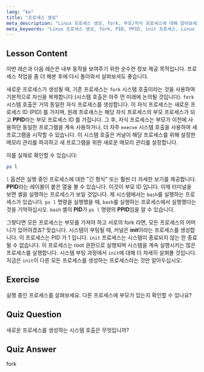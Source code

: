 ```yaml
---
lang: "ko"
title: "프로세스 생성"
meta_description: "Linux 프로세스 생성, fork, 부모/자식 프로세스에 대해 알아보세요. PID, PPID, init 프로세스를 이해하세요. Linux 프로세스 관리에 대한 초보자 가이드입니다."
meta_keywords: "Linux 프로세스 생성, fork, PID, PPID, init 프로세스, Linux 프로세스, 초보자, 튜토리얼, 가이드"
---
```


## Lesson Content

이번 레슨과 다음 레슨은 내부 동작을 보여주기 위한 순수한 정보 제공 목적입니다. 프로세스 작업을 좀 더 해본 후에 다시 돌아와서 살펴보셔도 좋습니다.

새로운 프로세스가 생성될 때, 기존 프로세스는 `fork` 시스템 호출이라는 것을 사용하여 기본적으로 자신을 복제합니다 (시스템 호출은 아주 먼 미래에 논의될 것입니다). `fork` 시스템 호출은 거의 동일한 자식 프로세스를 생성합니다. 이 자식 프로세스는 새로운 프로세스 ID (PID) 를 가지며, 원래 프로세스는 해당 자식 프로세스의 부모 프로세스가 되고 **PPID**라는 부모 프로세스 ID 를 가집니다. 그 후, 자식 프로세스는 부모가 이전에 사용하던 동일한 프로그램을 계속 사용하거나, 더 자주 `execve` 시스템 호출을 사용하여 새 프로그램을 시작할 수 있습니다. 이 시스템 호출은 커널이 해당 프로세스를 위해 설정한 메모리 관리를 파괴하고 새 프로그램을 위한 새로운 메모리 관리를 설정합니다.

이를 실제로 확인할 수 있습니다:

```bash
ps l
```

`l` 옵션은 실행 중인 프로세스에 대한 "긴 형식" 또는 훨씬 더 자세한 보기를 제공합니다. **PPID**라는 레이블이 붙은 열을 볼 수 있습니다. 이것이 부모 ID 입니다. 이제 터미널을 보면 셸을 실행하는 프로세스가 보일 것입니다. 제 시스템에서는 `bash`를 실행하는 프로세스가 있습니다. `ps l` 명령을 실행했을 때, `bash`를 실행하는 프로세스에서 실행했다는 것을 기억하십시오. `bash` 셸의 **PID**가 `ps l` 명령의 **PPID**임을 알 수 있습니다.

그렇다면 모든 프로세스는 부모를 가져야 하고 서로의 fork 라면, 모든 프로세스의 어머니가 있어야겠죠? 맞습니다. 시스템이 부팅될 때, 커널은 **init**이라는 프로세스를 생성합니다. 이 프로세스는 PID 가 1 입니다. `init` 프로세스는 시스템이 종료되지 않는 한 종료될 수 없습니다. 이 프로세스는 root 권한으로 실행되며 시스템을 계속 실행시키는 많은 프로세스를 실행합니다. 시스템 부팅 과정에서 `init`에 대해 더 자세히 살펴볼 것입니다. 지금은 `init`이 다른 모든 프로세스를 생성하는 프로세스라는 것만 알아두십시오.

## Exercise

실행 중인 프로세스를 살펴보세요. 다른 프로세스에 부모가 있는지 확인할 수 있나요?

## Quiz Question

새로운 프로세스를 생성하는 시스템 호출은 무엇입니까?

## Quiz Answer

fork
